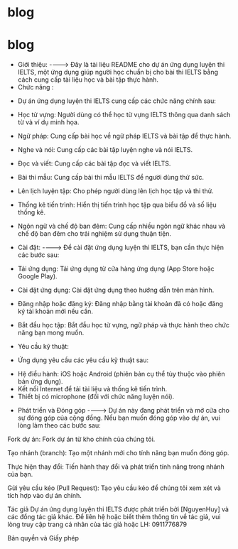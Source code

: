 # blog
# blog
* Giới thiệu:
----> Đây là tài liệu README cho dự án ứng dụng luyện thi IELTS, một ứng dụng giúp người học chuẩn bị cho bài thi IELTS bằng cách cung cấp tài liệu học và bài tập thực hành.
* Chức năng :
+ Dự án ứng dụng luyện thi IELTS cung cấp các chức năng chính sau:

+ Học từ vựng: Người dùng có thể học từ vựng IELTS thông qua danh sách từ và ví dụ minh họa.

+ Ngữ pháp: Cung cấp bài học về ngữ pháp IELTS và bài tập để thực hành.

+ Nghe và nói: Cung cấp các bài tập luyện nghe và nói IELTS.

+ Đọc và viết: Cung cấp các bài tập đọc và viết IELTS.

+ Bài thi mẫu: Cung cấp bài thi mẫu IELTS để người dùng thử sức.

+ Lên lịch luyện tập: Cho phép người dùng lên lịch học tập và thi thử.

+ Thống kê tiến trình: Hiển thị tiến trình học tập qua biểu đồ và số liệu thống kê.

+ Ngôn ngữ và chế độ ban đêm: Cung cấp nhiều ngôn ngữ khác nhau và chế độ ban đêm cho trải nghiệm sử dụng thuận tiện.
* Cài đặt:
----> Để cài đặt ứng dụng luyện thi IELTS, bạn cần thực hiện các bước sau:

+ Tải ứng dụng: Tải ứng dụng từ cửa hàng ứng dụng (App Store hoặc Google Play).

+ Cài đặt ứng dụng: Cài đặt ứng dụng theo hướng dẫn trên màn hình.

+ Đăng nhập hoặc đăng ký: Đăng nhập bằng tài khoản đã có hoặc đăng ký tài khoản mới nếu cần.

+ Bắt đầu học tập: Bắt đầu học từ vựng, ngữ pháp và thực hành theo chức năng bạn mong muốn.

* Yêu cầu kỹ thuật: 
- Ứng dụng yêu cầu các yêu cầu kỹ thuật sau:

+ Hệ điều hành: iOS hoặc Android (phiên bản cụ thể tùy thuộc vào phiên bản ứng dụng).
+ Kết nối Internet để tải tài liệu và thống kê tiến trình.
+ Thiết bị có microphone (đối với chức năng luyện nói).
* Phát triển và Đóng góp
----> Dự án này đang phát triển và mở cửa cho sự đóng góp của cộng đồng. Nếu bạn muốn đóng góp vào dự án, vui lòng làm theo các bước sau:

Fork dự án: Fork dự án từ kho chính của chúng tôi.

Tạo nhánh (branch): Tạo một nhánh mới cho tính năng bạn muốn đóng góp.

Thực hiện thay đổi: Tiến hành thay đổi và phát triển tính năng trong nhánh của bạn.

Gửi yêu cầu kéo (Pull Request): Tạo yêu cầu kéo để chúng tôi xem xét và tích hợp vào dự án chính.

Tác giả
Dự án ứng dụng luyện thi IELTS được phát triển bởi [NguyenHuy] và các đồng tác giả khác. Để liên hệ hoặc biết thêm thông tin về tác giả, vui lòng truy cập trang cá nhân của tác giả hoặc LH: 0911776879

Bản quyền và Giấy phép

